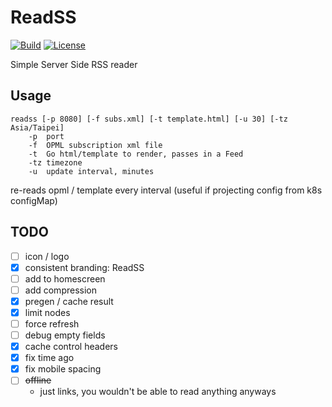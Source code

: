# ReadSS

[![Build](https://img.shields.io/badge/endpoint.svg?url=https://badger.seankhliao.com/r/github_seankhliao_readss)](https://console.cloud.google.com/cloud-build/builds?project=com-seankhliao&query=source.repo_source.repo_name%20%3D%20%22github_seankhliao_readss%22)
[![License](https://img.shields.io/github/license/seankhliao/readss.svg?style=for-the-badge)](LICENSE)

Simple Server Side RSS reader

## Usage

```
readss [-p 8080] [-f subs.xml] [-t template.html] [-u 30] [-tz Asia/Taipei]
    -p  port
    -f  OPML subscription xml file
    -t  Go html/template to render, passes in a Feed
    -tz timezone
    -u  update interval, minutes
```

re-reads opml / template every interval (useful if projecting config from k8s configMap)

## TODO

- [ ] icon / logo
- [x] consistent branding: ReadSS
- [ ] add to homescreen
- [ ] add compression
- [x] pregen / cache result
- [x] limit nodes
- [ ] force refresh
- [ ] debug empty fields
- [x] cache control headers
- [x] fix time ago
- [x] fix mobile spacing
- [ ] ~~offline~~
  - just links, you wouldn't be able to read anything anyways
